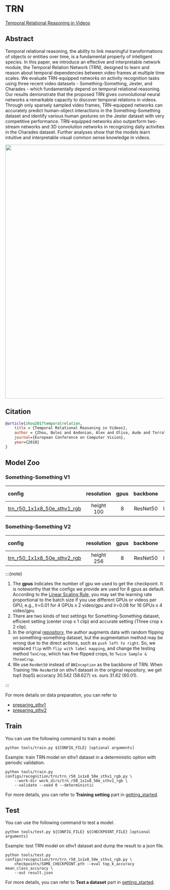 # TRN

[Temporal Relational Reasoning in Videos](https://openaccess.thecvf.com/content_ECCV_2018/html/Bolei_Zhou_Temporal_Relational_Reasoning_ECCV_2018_paper.html)

<!-- [ALGORITHM] -->

## Abstract

<!-- [ABSTRACT] -->

Temporal relational reasoning, the ability to link meaningful transformations of objects or entities over time, is a fundamental property of intelligent species. In this paper, we introduce an effective and interpretable network module, the Temporal Relation Network (TRN), designed to learn and reason about temporal dependencies between video frames at multiple time scales. We evaluate TRN-equipped networks on activity recognition tasks using three recent video datasets - Something-Something, Jester, and Charades - which fundamentally depend on temporal relational reasoning. Our results demonstrate that the proposed TRN gives convolutional neural networks a remarkable capacity to discover temporal relations in videos. Through only sparsely sampled video frames, TRN-equipped networks can accurately predict human-object interactions in the Something-Something dataset and identify various human gestures on the Jester dataset with very competitive performance. TRN-equipped networks also outperform two-stream networks and 3D convolution networks in recognizing daily activities in the Charades dataset. Further analyses show that the models learn intuitive and interpretable visual common sense knowledge in videos.

<!-- [IMAGE] -->
<div align=center>
<img src="https://user-images.githubusercontent.com/34324155/143018998-d2120c3d-a9a7-4e4c-90b1-1e5ff1fd5f06.png" width="800"/>
</div>

## Citation

```BibTeX
@article{zhou2017temporalrelation,
    title = {Temporal Relational Reasoning in Videos},
    author = {Zhou, Bolei and Andonian, Alex and Oliva, Aude and Torralba, Antonio},
    journal={European Conference on Computer Vision},
    year={2018}
}
```

## Model Zoo

### Something-Something V1

|config | resolution | gpus | backbone| pretrain | top1 acc (efficient/accurate)| top5 acc (efficient/accurate)| gpu_mem(M)  | ckpt | log| json|
|:--|:--:|:--:|:--:|:--:|:--:|:--:|:--:|:--:|:--:|:--:|
|[trn_r50_1x1x8_50e_sthv1_rgb](/configs/recognition/trn/trn_r50_1x1x8_50e_sthv1_rgb.py) | height 100 | 8 | ResNet50 | ImageNet | 31.62 / 33.88 |60.01 / 62.12| 11010 | [ckpt](https://download.openmmlab.com/mmaction/recognition/trn/trn_r50_1x1x8_50e_sthv1_rgb/trn_r50_1x1x8_50e_sthv1_rgb_20210401-163704a8.pth) | [log](https://download.openmmlab.com/mmaction/recognition/trn/trn_r50_1x1x8_50e_sthv1_rgb/20210326_103948.log)| [json](https://download.openmmlab.com/mmaction/recognition/trn/trn_r50_1x1x8_50e_sthv1_rgb/20210326_103948.log.json)|

### Something-Something V2

|config | resolution | gpus | backbone| pretrain | top1 acc (efficient/accurate)| top5 acc (efficient/accurate)| gpu_mem(M)  | ckpt | log| json|
|:--|:--:|:--:|:--:|:--:|:--:|:--:|:--:|:--:|:--:|:--:|
|[trn_r50_1x1x8_50e_sthv2_rgb](/configs/recognition/trn/trn_r50_1x1x8_50e_sthv2_rgb.py) | height 256 | 8 | ResNet50 | ImageNet | 48.39 / 51.28 |76.58 / 78.65 | 11010 | [ckpt](https://download.openmmlab.com/mmaction/recognition/trn/trn_r50_1x1x8_50e_sthv2_rgb/trn_r50_1x1x8_50e_sthv2_rgb_20210816-7abbc4c1.pth) | [log](https://download.openmmlab.com/mmaction/recognition/trn/trn_r50_1x1x8_50e_sthv2_rgb/20210816_221356.log)| [json](https://download.openmmlab.com/mmaction/recognition/trn/trn_r50_1x1x8_50e_sthv2_rgb/20210816_221356.log.json)|

:::{note}

1. The **gpus** indicates the number of gpu we used to get the checkpoint. It is noteworthy that the configs we provide are used for 8 gpus as default.
   According to the [Linear Scaling Rule](https://arxiv.org/abs/1706.02677), you may set the learning rate proportional to the batch size if you use different GPUs or videos per GPU,
   e.g., lr=0.01 for 4 GPUs x 2 video/gpu and lr=0.08 for 16 GPUs x 4 video/gpu.
2. There are two kinds of test settings for Something-Something dataset, efficient setting (center crop x 1 clip) and accurate setting (Three crop x 2 clip).
3. In the original [repository](https://github.com/zhoubolei/TRN-pytorch), the author augments data with random flipping on something-something dataset, but the augmentation method may be wrong due to the direct actions, such as `push left to right`. So, we replaced `flip` with `flip with label mapping`, and change the testing method `TenCrop`, which has five flipped crops, to `Twice Sample & ThreeCrop`.
4. We use `ResNet50` instead of `BNInception` as the backbone of TRN. When Training `TRN-ResNet50` on sthv1 dataset in the original repository, we get top1 (top5) accuracy 30.542 (58.627) vs. ours 31.62 (60.01).

:::

For more details on data preparation, you can refer to

- [preparing_sthv1](/tools/data/sthv1/README.md)
- [preparing_sthv2](/tools/data/sthv2/README.md)

## Train

You can use the following command to train a model.

```shell
python tools/train.py ${CONFIG_FILE} [optional arguments]
```

Example: train TRN model on sthv1 dataset in a deterministic option with periodic validation.

```shell
python tools/train.py configs/recognition/trn/trn_r50_1x1x8_50e_sthv1_rgb.py \
    --work-dir work_dirs/trn_r50_1x1x8_50e_sthv1_rgb \
    --validate --seed 0 --deterministic
```

For more details, you can refer to **Training setting** part in [getting_started](/docs/getting_started.md#training-setting).

## Test

You can use the following command to test a model.

```shell
python tools/test.py ${CONFIG_FILE} ${CHECKPOINT_FILE} [optional arguments]
```

Example: test TRN model on sthv1 dataset and dump the result to a json file.

```shell
python tools/test.py configs/recognition/trn/trn_r50_1x1x8_50e_sthv1_rgb.py \
    checkpoints/SOME_CHECKPOINT.pth --eval top_k_accuracy mean_class_accuracy \
    --out result.json
```

For more details, you can refer to **Test a dataset** part in [getting_started](/docs/getting_started.md#test-a-dataset).
